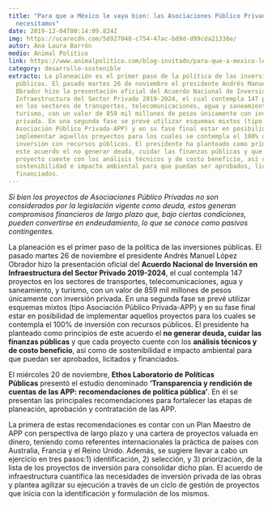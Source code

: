 ```yaml
---
title: "Para que a México le vaya bien: las Asociaciones Público Privadas que
  necesitamos"
date: 2019-12-04T00:14:09.824Z
img: https://ucarecdn.com/5d927048-c754-47ac-bd9d-d99cda21338e/
autor: Ana Laura Barrón
medio: Animal Politico
link: https://www.animalpolitico.com/blog-invitado/para-que-a-mexico-le-vaya-bien-las-asociaciones-publico-privadas-que-necesitamos/
category: desarrollo-sostenible
extracto: La planeación es el primer paso de la política de las inversiones
  públicas. El pasado martes 26 de noviembre el presidente Andrés Manuel López
  Obrador hizo la presentación oficial del Acuerdo Nacional de Inversión en
  Infraestructura del Sector Privado 2019-2024, el cual contempla 147 proyectos
  en los sectores de transportes, telecomunicaciones, agua y saneamiento, y
  turismo, con un valor de 859 mil millones de pesos únicamente con inversión
  privada. En una segunda fase se prevé utilizar esquemas mixtos (tipo
  Asociación Público Privada-APP) y en su fase final estar en posibilidad de
  implementar aquellos proyectos para los cuales se contempla el 100% de
  inversión con recursos públicos. El presidente ha planteado como principios de
  este acuerdo el no generar deuda, cuidar las finanzas públicas y que cada
  proyecto cuente con los análisis técnicos y de costo beneficio, así como de
  sostenibilidad e impacto ambiental para que puedan ser aprobados, licitados y
  financiados.
---
```

*Si bien los proyectos de Asociaciones Público Privadas no son considerados por la legislación vigente como deuda, estos generan compromisos financieros de largo plazo que, bajo ciertas condiciones, pueden convertirse en endeudamiento, lo que se conoce como pasivos contingentes.*

La planeación es el primer paso de la política de las inversiones públicas. El pasado martes 26 de noviembre el presidente Andrés Manuel López Obrador hizo la presentación oficial del **Acuerdo Nacional de Inversión en Infraestructura del Sector Privado 2019-2024**, el cual contempla 147 proyectos en los sectores de transportes, telecomunicaciones, agua y saneamiento, y turismo, con un valor de 859 mil millones de pesos únicamente con inversión privada. En una segunda fase se prevé utilizar esquemas mixtos (tipo Asociación Público Privada-APP) y en su fase final estar en posibilidad de implementar aquellos proyectos para los cuales se contempla el 100% de inversión con recursos públicos. El presidente ha planteado como principios de este acuerdo el **no generar deuda, cuidar las finanzas públicas** y que cada proyecto cuente con los **análisis técnicos y de costo beneficio**, así como de sostenibilidad e impacto ambiental para que puedan ser aprobados, licitados y financiados.

El miércoles 20 de noviembre, **Ethos Laboratorio de Políticas Públicas** presentó el estudio denominado **‘Transparencia y rendición de cuentas de las APP: recomendaciones de política pública’**. En él se presentan las principales recomendaciones para fortalecer las etapas de planeación, aprobación y contratación de las APP.

La primera de estas recomendaciones es contar con un Plan Maestro de APP con perspectiva de largo plazo y una cartera de proyectos valuada en dinero, teniendo como referentes internacionales la práctica de países con Australia, Francia y el Reino Unido. Además, se sugiere llevar a cabo un ejercicio en tres pasos:1) identificación, 2) selección, y 3) priorización, de la lista de los proyectos de inversión para consolidar dicho plan. El acuerdo de infraestructura cuantifica las necesidades de inversión privada de las obras y plantea agilizar su ejecución a través de un ciclo de gestión de proyectos que inicia con la identificación y formulación de los mismos.